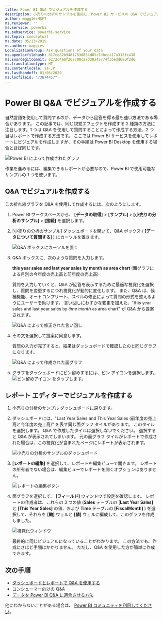 ```yaml
---
title: Power BI Q&A でビジュアルを作成する
description: 小売りの分析のサンプルを使用し、Power BI サービスの Q&A でビジュアルを作成する方法について説明します
author: maggiesMSFT
ms.reviewer: ''
ms.service: powerbi
ms.subservice: powerbi-service
ms.topic: conceptual
ms.date: 05/13/2019
ms.author: maggies
LocalizationGroup: Ask questions of your data
ms.openlocfilehash: 817ce82b94817530854d85c7dbcca17a313fc438
ms.sourcegitcommit: 6272c4a0f267708ca7d38a45774f3bedd680f2d6
ms.translationtype: HT
ms.contentlocale: ja-JP
ms.lasthandoff: 01/06/2020
ms.locfileid: "73874457"
---
```

# <a name="create-a-visual-with-power-bi-qa"></a>Power BI Q&A でビジュアルを作成する

自然言語を使用して質問するのが、データから回答を得る最も速い方法である場合があります。  この記事では、同じ視覚エフェクトを作成する 2 種類の方法に注目します。1 つは Q&A を使用して質問することによって作成する方法、2 つ目はレポートで作成する方法です。 ここでは Power BI サービスを使用してレポートにビジュアルを作成しますが、その手順は Power BI Desktop を使用する場合とほぼ同じです。

![Power BI によって作成されたグラフ](media/power-bi-visualization-introduction-to-q-and-a/power-bi-qna-create-visual.png)

作業を進めるには、編集できるレポートが必要なので、Power BI で使用可能なサンプルの 1 つを使います。

## <a name="create-a-visual-with-qa"></a>Q&A でビジュアルを作成する

この折れ線グラフを Q&A を使用して作成するには、次のようにします。

1. Power BI ワークスペースから、 **[データの取得]** \> **[サンプル]** \> **[小売りの分析のサンプル]**  >  **[接続]** を選択します。

1. [小売りの分析のサンプル] ダッシュボードを開いて、Q&A ボックス ( **[データについて質問する]** ) にカーソルを置きます。

    ![Q&A ボックスにカーソルを置く](media/power-bi-visualization-introduction-to-q-and-a/power-bi-qna-cursor-in-qna-box.png)

2. Q&A ボックスに、次のような質問を入力します。
   
    **this year sales and last year sales by month as area chart** (面グラフによる月別の今年度の売上高と前年度の売上高)
   
    質問を入力していくと、Q&A が回答を表示するために最適な視覚化を選択し、質問を変更するにつれ視覚化が動的に変化します。 また、Q&A は、候補機能、オートコンプリート、スペルの修正によって質問の形式を整えるようにユーザーを助けます。 言い回しにわずかな変更を加えた、"this year sales and last year sales by *time month* as area chart" が Q&A から提案されます。  

    ![Q&A によって修正された言い回し](media/power-bi-visualization-introduction-to-q-and-a/power-bi-qna-corrected-create-filled-chart.png)

4. その文を選択して提案に同意します。 
   
   質問の入力が完了すると、結果はダッシュボードで確認したのと同じグラフになります。
   
   ![Q&A によって作成された面グラフ](media/power-bi-visualization-introduction-to-q-and-a/power-bi-qna-create-filled-chart.png)

4. グラフをダッシュボードにピン留めするには、ピン アイコンを選択します。 ![ピン留めアイコン](media/power-bi-visualization-introduction-to-q-and-a/pinnooutline.png) をタップします。

## <a name="create-a-visual-in-the-report-editor"></a>レポート エディターでビジュアルを作成する

1. 小売りの分析のサンプル ダッシュボードに戻ります。
   
2. ダッシュボードには、"Last Year Sales and This Year Sales (前年度の売上高と今年度の売上高)" を表す同じ面グラフ タイルがあります。  このタイルを選択します。 Q&A で作成したタイルは選択しないでください。 選択すると Q&A が表示されてしまいます。 元の面グラフ タイルがレポートで作成された場合は、この視覚化が含まれたページにレポートが表示されます。

    ![小売りの分析のサンプルのダッシュボード](media/power-bi-visualization-introduction-to-q-and-a/power-bi-dashboard.png)

1. **[レポートの編集]** を選択して、レポートを編集ビューで開きます。  レポートの所有者でない場合は、編集ビューでレポートを開くオプションはありません。
   
    ![レポートの編集ボタン](media/power-bi-visualization-introduction-to-q-and-a/power-bi-edit-report.png)
4. 面グラフを選択して、 **[フィールド]** ウィンドウで設定を確認します。  レポートの作成者は、これらの 3 つの値 (**Sales** テーブルの **[Last Year Sales]** と **[This Year Sales]** の値、および **Time** テーブルの **[FiscalMonth]** ) を選択して、それらを **[軸]** ウェルと **[値]** ウェルに編成して、このグラフを作成しました。
   
    ![視覚化ウィンドウ](media/power-bi-visualization-introduction-to-q-and-a/gnatutorial_3-new.png)

    最終的に同じビジュアルになっていることがわかります。 この方法でも、作成にさほど手間はかかりません。 ただし、Q&A を使用した方が簡単に作成できます。

## <a name="next-steps"></a>次の手順

- [ダッシュボードとレポートで Q&A を使用する](power-bi-tutorial-q-and-a.md)  
- [コンシューマー向けの Q&A](consumer/end-user-q-and-a.md)
- [データを Power BI Q&A に適合させる方法](service-prepare-data-for-q-and-a.md)

他にわからないことがある場合は、 [Power BI コミュニティを利用してください](https://community.powerbi.com/)。

